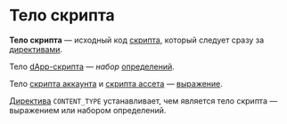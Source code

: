 # Тело скрипта

**Тело скрипта** — исходный код [скрипта](/ru/ride/script/), который следует сразу за [директивами](/ru/ride/script/directives).

Тело [dApp-скрипта](/ru/ride/script/script-types/dapp-script) — _набор_ [определений](/ru/ride/base-concepts/definition).

Тело [скрипта аккаунта](/ru/ride/script/script-types/account-script) и [скрипта ассета](/ru/ride/script/script-types/asset-script) — [выражение](/ru/ride/base-concepts/expression).

[Директива](/ru/ride/script/directives) `CONTENT_TYPE` устанавливает, чем является тело скрипта — выражением или набором определений.

